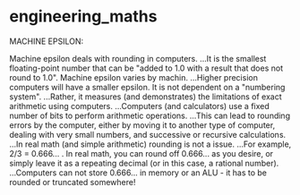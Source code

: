 # engineering_maths

MACHINE EPSILON:

Machine epsilon deals with rounding in computers.
  ...It is the smallest floating-point number that can be "added to 1.0 with a result that does not round to 1.0".
Machine epsilon varies by machin.
  ...Higher precision computers will have a smaller epsilon.
It is not dependent on a "numbering system". 
  ...Rather, it measures (and demonstrates) the limitations of exact arithmetic using computers.
  ...Computers (and calculators) use a fixed number of bits to perform arithmetic operations. 
  ...This can lead to rounding errors by the computer, either by moving it to another type of computer, dealing with very small numbers, and successive or recursive calculations.
  ...In real math (and simple arithmetic) rounding is not a issue. 
  ...For example, 2/3 = 0.666... . In real math, you can round off 0.666... as you desire, or simply leave it as a repeating decimal (or in this case, a rational number). 
  ...Computers can not store 0.666... in memory or an ALU - it has to be rounded or truncated somewhere!

